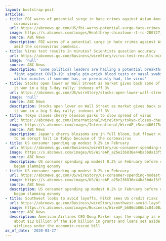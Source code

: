 ```yaml
---
layout: bootstrap-post
articles:
- title: FBI warns of potential surge in hate crimes against Asian Americans amid
    coronavirus
  url: https://abcnews.go.com/US/fbi-warns-potential-surge-hate-crimes-asian-americans/story?id=69831920
  image: https://s.abcnews.com/images/Health/ny-chinatown-rt-rc-200327_hpMain_16x9_992.jpg
  source: ABC News
  description: FBI warns of a potential surge in hate crimes against Asian Americans
    amid the coronavirus pandemic.
- title: Virus test results in minutes? Scientists question accuracy
  url: https://abcnews.go.com/Business/wireStory/virus-test-results-minutes-scientists-question-accuracy-69834536
  image: 'null'
  source: ABC News
  description: 'Some political leaders are hailing a potential breakthrough in the
    fight against COVID-19: simple pin-prick blood tests or nasal swabs that can determine
    within minutes if someone has, or previously had, the virus'
- title: Stocks open lower on Wall Street as market gives back some of the ground
    it won in a big 3-day rally; indexes off 3%
  url: https://abcnews.go.com/US/wireStory/stocks-open-lower-wall-street-market-back-ground-69834535
  image: 'null'
  source: ABC News
  description: Stocks open lower on Wall Street as market gives back some of the ground
    it won in a big 3-day rally; indexes off 3%
- title: Tokyo closes cherry blossom parks to slow spread of virus
  url: https://abcnews.go.com/International/wireStory/tokyo-closes-cherry-blossom-parks-slow-spread-virus-69834050
  image: https://s.abcnews.com/images/International/WireAP_c5cae406f75444cc8519486686ecda2c_16x9_992.jpg
  source: ABC News
  description: Japan's cherry blossoms are in full bloom, but flower viewing has come
    to an abrupt halt in Tokyo because of the coronavirus
- title: US consumer spending up modest 0.2% in February
  url: https://abcnews.go.com/Business/wireStory/us-consumer-spending-modest-02-february-69833948
  image: https://s.abcnews.com/images/US/WireAP_a25e236836e44ba5bda13f5d947f15d4_16x9_992.jpg
  source: ABC News
  description: US consumer spending up modest 0.2% in February before coronavirus
    began slamming eonomy
- title: US consumer spending up modest 0.2% in February
  url: https://abcnews.go.com/US/wireStory/us-consumer-spending-modest-02-february-69833947
  image: https://s.abcnews.com/images/US/WireAP_a25e236836e44ba5bda13f5d947f15d4_16x9_992.jpg
  source: ABC News
  description: US consumer spending up modest 0.2% in February before coronavirus
    began slamming eonomy
- title: Southwest looks to avoid layoffs, Fitch sees US credit risks
  url: https://abcnews.go.com/Business/wireStory/southwest-avoid-layoffs-fitch-sees-us-credit-risks-69833888
  image: https://s.abcnews.com/images/Business/WireAP_b686db86b2c04c08a70a2d88c213466d_16x9_992.jpg
  source: ABC News
  description: American Airlines CEO Doug Parker says the company is eligible for
    about $12 billion of the $50 billion in grants and loans set aside for passenger
    airlines under the economic-rescue bill
as_of_date: '2020-03-27'
---
```


